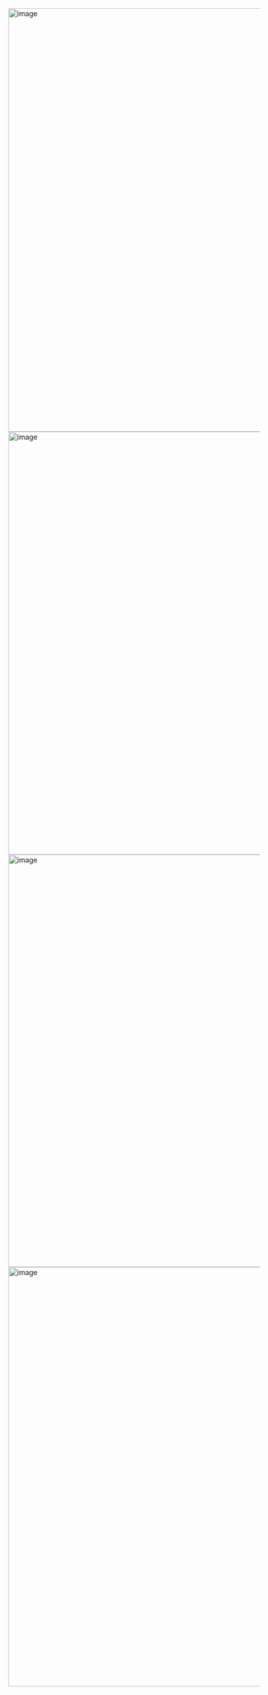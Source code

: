 <img width="1919" height="847" alt="image" src="https://github.com/user-attachments/assets/fc9b45a7-f1ca-4005-993b-ae05fced9a5f" />
<img width="1919" height="846" alt="image" src="https://github.com/user-attachments/assets/ecf2210e-1c95-49f0-9f93-ef069cd62a02" />
<img width="1919" height="825" alt="image" src="https://github.com/user-attachments/assets/cd6280ed-c3b7-4501-8875-a32479bb1a1b" />
<img width="1919" height="839" alt="image" src="https://github.com/user-attachments/assets/85f6a315-f2f3-477b-a5e3-f45e21564ca2" />
